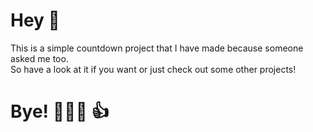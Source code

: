 # Hey 👋
This is a simple countdown project that I have made because someone asked me too.
<br>
So have a look at it if you want or just check out some other projects!
# Bye! 👋👋👋 :+1:

